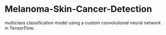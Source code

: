 # Melanoma-Skin-Cancer-Detection
multiclass classification model using a custom convolutional neural network in TensorFlow. 

